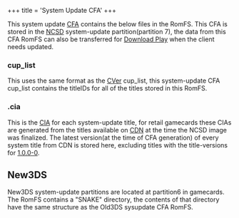 +++
title = 'System Update CFA'
+++

This system update [CFA](NCCH#CFA "wikilink") contains the below files
in the RomFS. This CFA is stored in the [NCSD](NCSD "wikilink")
system-update partition(partition 7), the data from this CFA RomFS can
also be transferred for [Download Play](Download_Play "wikilink") when
the client needs updated.

### cup_list

This uses the same format as the [CVer](CVer "wikilink") cup_list, this
system-update CFA cup_list contains the titleIDs for all of the titles
stored in this RomFS.

### <titleID>.cia

This is the [CIA](CIA "wikilink") for each system-update title, for
retail gamecards these CIAs are generated from the titles available on
[CDN](Title_list "wikilink") at the time the NCSD image was finalized.
The latest version(at the time of CFA generation) of every system title
from CDN is stored here, excluding titles with the title-versions for
[1.0.0-0](1.0.0-0 "wikilink").

## New3DS

New3DS system-update partitions are located at partition6 in gamecards.
The RomFS contains a "SNAKE" directory, the contents of that directory
have the same structure as the Old3DS sysupdate CFA RomFS.
